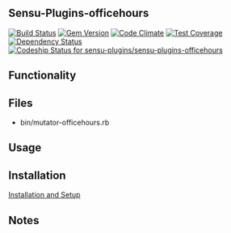 ## Sensu-Plugins-officehours

[![Build Status](https://travis-ci.org/sensu-plugins/sensu-plugins-officehours.svg?branch=master)](https://travis-ci.org/sensu-plugins/sensu-plugins-officehours)
[![Gem Version](https://badge.fury.io/rb/sensu-plugins-officehours.svg)](http://badge.fury.io/rb/sensu-plugins-officehours)
[![Code Climate](https://codeclimate.com/github/sensu-plugins/sensu-plugins-officehours/badges/gpa.svg)](https://codeclimate.com/github/sensu-plugins/sensu-plugins-officehours)
[![Test Coverage](https://codeclimate.com/github/sensu-plugins/sensu-plugins-officehours/badges/coverage.svg)](https://codeclimate.com/github/sensu-plugins/sensu-plugins-officehours)
[![Dependency Status](https://gemnasium.com/sensu-plugins/sensu-plugins-officehours.svg)](https://gemnasium.com/sensu-plugins/sensu-plugins-officehours)
[ ![Codeship Status for sensu-plugins/sensu-plugins-officehours](https://codeship.com/projects/0e752030-ea2d-0132-4ff6-4602e60b2e9f/status?branch=master)](https://codeship.com/projects/83059)
## Functionality

## Files
 * bin/mutator-officehours.rb

## Usage

## Installation

[Installation and Setup](https://github.com/sensu-plugins/documentation/blob/master/user_docs/installation_instructions.md)

## Notes
